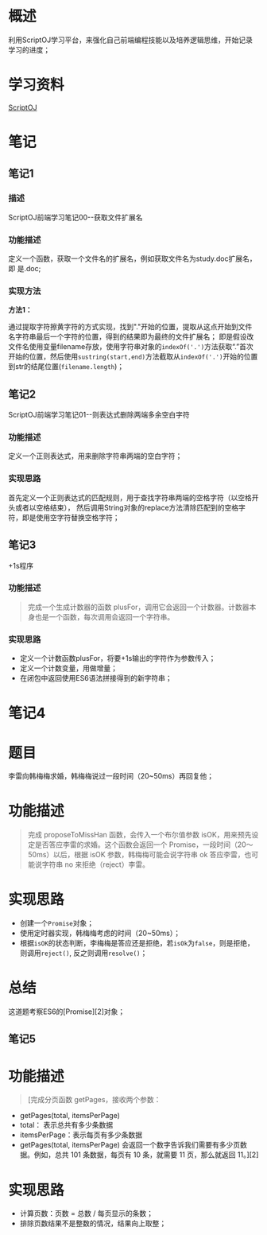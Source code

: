 # 概述

利用ScriptOJ学习平台，来强化自己前端编程技能以及培养逻辑思维，开始记录学习的进度；

# 学习资料
[ScriptOJ](https://scriptoj.com/ "ScriptOJ")
# 笔记

## 笔记1
### 描述

ScriptOJ前端学习笔记00--获取文件扩展名
### 功能描述

定义一个函数，获取一个文件名的扩展名，例如获取文件名为study.doc扩展名，即	是.doc;

### 实现方法

**方法1：**

通过提取字符擦黄字符的方式实现，找到"."开始的位置，提取从这点开始到文件名字符串最后一个字符的位置，得到的结果即为最终的文件扩展名；
即是假设改文件名使用变量filename存放，使用字符串对象的`indexOf('.')`方法获取“.”首次开始的位置，然后使用`sustring(start,end)`方法截取从`indexOf('.')`开始的位置到str的结尾位置(`filename.length`)；

## 笔记2 
ScriptOJ前端学习笔记01--则表达式删除两端多余空白字符
### 功能描述
定义一个正则表达式，用来删除字符串两端的空白字符；
### 实现思路
首先定义一个正则表达式的匹配规则，用于查找字符串两端的空格字符（以空格开头或者以空格结束），
然后调用String对象的replace方法清除匹配到的空格字符，即是使用空字符替换空格字符；
## 笔记3
+1s程序
### 功能描述
>  完成一个生成计数器的函数 plusFor，调用它会返回一个计数器。计数器本身也是一个函数，每次调用会返回一个字符串。

### 实现思路
 - 定义一个计数函数plusFor，将要+1s输出的字符作为参数传入；
 - 定义一个计数变量，用做增量；
 - 在闭包中返回使用ES6语法拼接得到的新字符串；
# 笔记4
# 题目
李雷向韩梅梅求婚，韩梅梅说过一段时间（20~50ms）再回复他；
# 功能描述

> 完成 proposeToMissHan 函数，会传入一个布尔值参数 isOK，用来预先设定是否答应李雷的求婚。这个函数会返回一个 Promise，一段时间（20～50ms）以后，根据 isOK 参数，韩梅梅可能会说字符串 ok 答应李雷，也可能说字符串 no 来拒绝（reject）李雷。


# 实现思路

 - 创建一个`Promise`对象；
 - 使用定时器实现，韩梅梅考虑的时间（20~50ms）；
 - 根据`isOK`的状态判断，李梅梅是答应还是拒绝，若`isOk`为`false`，则是拒绝，则调用`reject()`, 反之则调用`resolve()`；
# 总结
这道题考察ES6的[Promise][2]对象；


## 笔记5
# 功能描述
> [完成分页函数 getPages，接收两个参数：
> 
* getPages(total, itemsPerPage)
* total： 表示总共有多少条数据
* itemsPerPage：表示每页有多少条数据
* getPages(total, itemsPerPage) 会返回一个数字告诉我们需要有多少页数据。例如，总共 101 条数据，每页有 10 条，就需要 11 页，那么就返回 11。][2]

# 实现思路
* 计算页数：页数 = 总数 / 每页显示的条数；
* 排除页数结果不是整数的情况，结果向上取整；